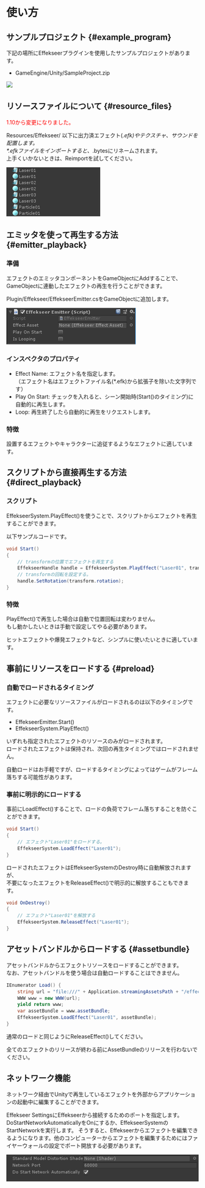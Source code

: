 # 使い方

## サンプルプロジェクト {#example_program}

下記の場所にEffekseerプラグインを使用したサンプルプロジェクトがあります。

- GameEngine/Unity/SampleProject.zip

![](../img/unity_example.png)

## リソースファイルについて {#resource_files}

<font color="red">1.10から変更になりました。</font>

Resources/Effekseer/ 以下に出力済エフェクト(*.efk)やテクスチャ、サウンドを配置します。  
\*.efkファイルをインポートすると、*.bytesにリネームされます。  
上手くいかないときは、Reimportを試してください。  

![](../img/unity_resource.png)

## エミッタを使って再生する方法 {#emitter_playback}

### 準備

エフェクトのエミッタコンポーネントをGameObjectにAddすることで、  
GameObjectに連動したエフェクトの再生を行うことができます。  

Plugin/Effekseer/EffekseerEmitter.csをGameObjectに追加します。

![](../img/unity_emitter.png)

### インスペクタのプロパティ

- Effect Name: エフェクト名を指定します。  
    （エフェクト名はエフェクトファイル名(*.efk)から拡張子を除いた文字列です）
- Play On Start: チェックを入れると、シーン開始時(Start()のタイミング)に自動的に再生します。
- Loop: 再生終了したら自動的に再生をリクエストします。

### 特徴

設置するエフェクトやキャラクターに追従するようなエフェクトに適しています。

## スクリプトから直接再生する方法 {#direct_playback}

### スクリプト

EffekseerSystem.PlayEffect()を使うことで、スクリプトからエフェクトを再生することができます。  

以下サンプルコードです。

```cs
void Start()
{
    // transformの位置でエフェクトを再生する
    EffekseerHandle handle = EffekseerSystem.PlayEffect("Laser01", transform.position);
    // transformの回転を設定する。
    handle.SetRotation(transform.rotation);
}
```

### 特徴

PlayEffect()で再生した場合は自動で位置回転は変わりません。  
もし動かしたいときは手動で設定してやる必要があります。  

ヒットエフェクトや爆発エフェクトなど、シンプルに使いたいときに適しています。

## 事前にリソースをロードする {#preload}

### 自動でロードされるタイミング

エフェクトに必要なリソースファイルがロードされるのは以下のタイミングです。

- EffekseerEmitter.Start()
- EffekseerSystem.PlayEffect()

いずれも指定されたエフェクトのリソースのみがロードされます。  
ロードされたエフェクトは保持され、次回の再生タイミングではロードされません。  

自動ロードはお手軽ですが、ロードするタイミングによってはゲームがフレーム落ちする可能性があります。  

### 事前に明示的にロードする

事前にLoadEffect()することで、ロードの負荷でフレーム落ちすることを防ぐことができます。

```cs
void Start()
{
    // エフェクト"Laser01"をロードする。
    EffekseerSystem.LoadEffect("Laser01");
}
```

ロードされたエフェクトはEffekseerSystemのDestroy時に自動解放されますが、  
不要になったエフェクトをReleaseEffect()で明示的に解放することもできます。  

```cs
void OnDestroy()
{
    // エフェクト"Laser01"を解放する
    EffekseerSystem.ReleaseEffect("Laser01");
}
```

## アセットバンドルからロードする {#assetbundle}

アセットバンドルからエフェクトリソースをロードすることができます。   
なお、アセットバンドルを使う場合は自動ロードすることはできません。   

```cs
IEnumerator Load() {
    string url = "file:///" + Application.streamingAssetsPath + "/effects";
    WWW www = new WWW(url);
    yield return www;
    var assetBundle = www.assetBundle;
    EffekseerSystem.LoadEffect("Laser01", assetBundle);
}
```

通常のロードと同じようにReleaseEffect()してください。

全てのエフェクトのリリースが終わる前にAssetBundleのリリースを行わないでください。

## ネットワーク機能

ネットワーク経由でUnityで再生しているエフェクトを外部からアプリケーションの起動中に編集することができます。

Effekseer SettingsにEffekseerから接続するためのポートを指定します。DoStartNetworkAutomaticallyをOnにするか、EffekseerSystemのStartNetworkを実行します。
そうすると、Effekseerからエフェクトを編集できるようになります。他のコンピューターからエフェクトを編集するためにはファイヤーウォールの設定でポート開放する必要があります。

![](../img/network_ui.png)
